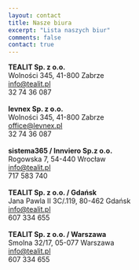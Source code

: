 ```yaml
---
layout: contact
title: Nasze biura
excerpt: "Lista naszych biur"
comments: false
contact: true
---
```

<b>TEALIT Sp. z o.o.</b><br>
Wolności 345, 41-800 Zabrze<br>
info@tealit.pl<br>
32 74 36 087<br>
<br>
<b>levnex Sp. z o.o.</b><br>
Wolności 345, 41-800 Zabrze<br>
office@levnex.pl<br>
32 74 36 087<br>
<br>
<b>sistema365 / Innviero Sp.z o.o.</b><br>
Rogowska 7, 54-440 Wrocław<br>
info@tealit.pl<br>
717 583 740<br>
<br>
<b>TEALIT Sp. z o.o. / Gdańsk</b><br>
Jana Pawla II 3C/.119, 80-462 Gdańsk<br>
info@tealit.pl<br>
607 334 655<br>
<br>
<b>TEALIT Sp. z o.o. / Warszawa</b><br>
Smolna 32/17, 05-077 Warszawa<br>
info@tealit.pl<br>
607 334 655<br>
